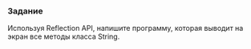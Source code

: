 ### Задание
Используя Reflection API, напишите программу, которая выводит на экран все методы класса String.